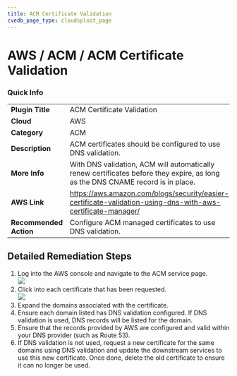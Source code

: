 ```yaml
---
title: ACM Certificate Validation
cvedb_page_type: cloudsploit_page
---
```


# AWS / ACM / ACM Certificate Validation

### Quick Info

| | |
|-|-|
| **Plugin Title** | ACM Certificate Validation |
| **Cloud** | AWS |
| **Category** | ACM |
| **Description** | ACM certificates should be configured to use DNS validation. |
| **More Info** | With DNS validation, ACM will automatically renew certificates before they expire, as long as the DNS CNAME record is in place. |
| **AWS Link** | https://aws.amazon.com/blogs/security/easier-certificate-validation-using-dns-with-aws-certificate-manager/ |
| **Recommended Action** | Configure ACM managed certificates to use DNS validation. |

## Detailed Remediation Steps

1. Log into the AWS console and navigate to the ACM service page.</br> <img src="/path/to/some/image.png"/>
2. Click into each certificate that has been requested. </br><img src="/path/to/some/image.png"/>
3. Expand the domains associated with the certificate.
4. Ensure each domain listed has DNS validation configured. If DNS validation is used, DNS records will be listed for the domain.
5. Ensure that the records provided by AWS are configured and valid within your DNS provider (such as Route 53).
6. If DNS validation is not used, request a new certificate for the same domains using DNS validation and update the downstream services to use this new certificate. Once done, delete the old certificate to ensure it can no longer be used.
